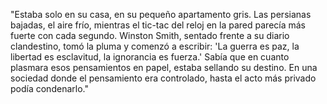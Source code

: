 "Estaba solo en su casa, en su pequeño apartamento gris. 
Las persianas bajadas, el aire frío, mientras el tic-tac del reloj en la pared parecía más fuerte con cada segundo. 
Winston Smith, sentado frente a su diario clandestino, tomó la pluma y comenzó a escribir: 'La guerra es paz, la libertad es esclavitud, la ignorancia es fuerza.' 
Sabía que en cuanto plasmara esos pensamientos en papel, estaba sellando su destino. 
En una sociedad donde el pensamiento era controlado, hasta el acto más privado podía condenarlo."